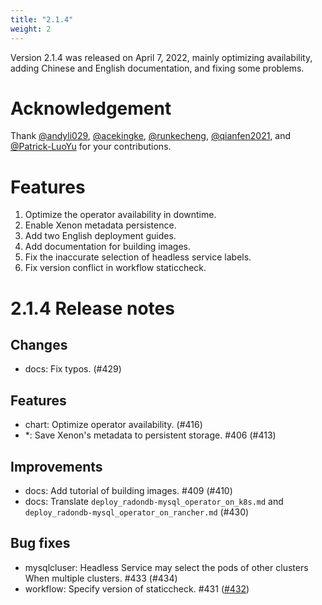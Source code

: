 ```yaml
---
title: "2.1.4"
weight: 2
---
```


Version 2.1.4 was released on April 7, 2022, mainly optimizing availability, adding Chinese and English documentation, and fixing some problems.

# **Acknowledgement**

Thank [@andyli029](https://github.com/andyli029), [@acekingke](https://github.com/acekingke), [@runkecheng](https://github.com/runkecheng), [@qianfen2021](https://github.com/qianfen2021), and [@Patrick-LuoYu](https://github.com/Patrick-LuoYu) for your contributions.



# **Features**

1. Optimize the operator availability in downtime.
2. Enable Xenon metadata persistence.
3. Add two English deployment guides.
4. Add documentation for building images.
5. Fix the inaccurate selection of headless service labels.
6. Fix version conflict in workflow staticcheck.

# **2.1.4 Release notes**

## Changes

* docs: Fix typos. (#429)
## Features

* chart: Optimize operator availability. (#416)
* *: Save Xenon's metadata to persistent storage. #406 (#413)
## Improvements

* docs: Add tutorial of building images. #409 (#410)
* docs: Translate `deploy_radondb-mysql_operator_on_k8s.md` and `deploy_radondb-mysql_operator_on_rancher.md` (#430)
## Bug fixes

* mysqlcluser: Headless Service may select the pods of other clusters When multiple clusters. #433 (#434)
* workflow: Specify version of staticcheck. #431 ([#432](https://github.com/radondb/radondb-mysql-kubernetes/pull/432))